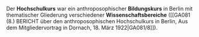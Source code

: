 
Der **Hochschulkurs** war ein anthroposophischer **Bildungskurs** in Berlin mit thematischer Gliederung verschiedener **Wissenschaftsbereiche** ([[GA081 (8.) BERICHT über den anthroposophischen Hochschulkurs in Berlin, Aus dem Mitgliedervortrag in Dornach, 18. März 1922|GA081/8]]).
